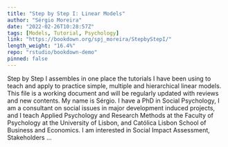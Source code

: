 ```yaml
---
title: "Step by Step I: Linear Models"
author: "Sérgio Moreira"
date: "2022-02-26T10:28:57Z"
tags: [Models, Tutorial, Psychology]
link: "https://bookdown.org/spj_moreira/StepbyStepI/"
length_weight: "16.4%"
repo: "rstudio/bookdown-demo"
pinned: false
---
```


Step by Step I assembles in one place the tutorials I have been using to teach and apply to practice simple, multiple and hierarchical linear models. This file is a working document and will be regularly updated with reviews and new contents. My name is Sérgio. I have a PhD in Social Psychology, I am a consultant on social issues in major development induced projects, and I teach Applied Psychology and Research Methods at the Faculty of Psychology at the University of Lisbon, and Católica Lisbon School of Business and Economics. I am interested in Social Impact Assessment, Stakeholders ...

